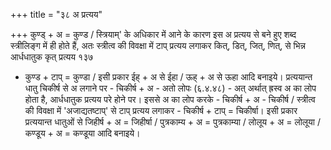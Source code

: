 +++
title = "३८ अ प्रत्यय"

+++
कुण्ड् + अ = कुण्ड / स्त्रियाम्' के अधिकार में आने के कारण इस अ प्रत्यय से बने हुए शब्द स्त्रीलिङ्ग में ही होते हैं, अतः स्त्रीत्व की विवक्षा में टाप् प्रत्यय लगाकर
कित्, डित्, जित्, णित्, से भिन्न आर्धधातुक कृत् प्रत्यय
१३७
- कुण्ड + टाप् = कुण्डा / इसी प्रकार ईह् + अ से ईहा / ऊह् + अ से ऊहा आदि बनाइये।
प्रत्ययान्त धातु चिकीर्ष से अ लगाने पर - चिकीर्ष + अ -
अतो लोपः (६.४.४८) - अत् अर्थात् ह्रस्व अ का लोप होता है, आर्धधातुक प्रत्यय परे होने पर। इससे अ का लोप करके - चिकीर्ष + अ - चिकीर्ष / स्त्रीत्व की विवक्षा में 'अजाद्यतष्टाप्' से टाप् प्रत्यय लगाकर - चिकीर्ष + टाप् = चिकीर्षा।
इसी प्रकार प्रत्ययान्त धातुओं से जिहीर्ष + अ = जिहीर्षा / पुत्रकाम्य + अ = पुत्रकाम्या / लोलूय + अ = लोलूया / कण्डूय + अ = कण्डूया आदि बनाइये।